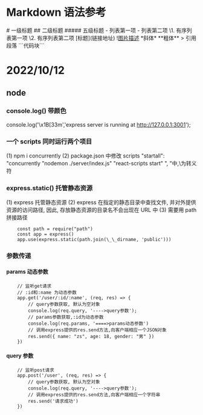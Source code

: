 # Markdown 语法参考

\# 一级标题
\## 二级标题
\##### 五级标题
\- 列表第一项
\- 列表第二项
\1. 有序列表第一项
\2. 有序列表第二项
\[标题](链接地址)
\![图片描述](图片链接地址) \*斜体\*
\*\*粗体\*\*
\> 引用段落
\```代码块```

# 2022/10/12

## node

### console.log() 带颜色

console.log('\x1B[33m','express server is running at http://127.0.0.1:3001');

### 一个 scripts 同时运行两个项目

(1) npm i concurrently
(2) package.json 中修改 scripts
"startall": "concurrently \"nodemon ./server/index.js\" \"react-scripts start\" ",
\"中,\为转义符

### express.static() 托管静态资源

(1) express 托管静态资源
(2) express 在指定的静态目录中查找文件, 并对外提供资源的访问路径, 因此, 存放静态资源的目录名不会出现在 URL 中
(3) 需要用 path 拼接路径

```
    const path = require("path")
    const app = express()
    app.use(express.static(path.join(\_\_dirname, 'public')))
```

### 参数传递

#### params 动态参数

```
    // 监听get请求
    // :id和:name 为动态参数
    app.get('/user/:id/:name', (req, res) => {
        // query参数获取, 默认为空对象
        console.log(req.query, '---->query参数');
        // params参数获取,:id为动态参数
        console.log(req.params, '====>params动态参数')
        // 调用express提供的res.send方法,向客户端相应一个JSON对象
        res.send({ name: "zs", age: 18, gender: "男" })
    })
```

#### query 参数

```
    // 监听post请求
    app.post('/user', (req, res) => {
        // query参数获取, 默认为空对象
        console.log(req.query, '---->query参数');
        // 调用express提供的res.send方法,向客户端相应一个字符串
        res.send('请求成功')
    })
```
